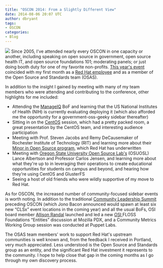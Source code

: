 ```yaml
---
title: "OSCON 2014: From a Slightly Different View"
date: 2014-08-06 20:07 UTC
author: dbryant
tags:
- OSCON
categories:
- Blog
---
```


![](blog/osconbooth.png)
Since 2005, I've attended nearly every OSCON in one capacity or another, including speaking on open source in government, open source health IT, and open source foundations 101; moderating panels; or just doing booth duty for one of my favorite non-profits. [This year's event](http://www.oscon.com/oscon2014) coincided with my first month as a [Red Hat employee](http://community.redhat.com/blog/2014/07/welcoming-deb-bryant-senior-director-osas/) and as a member of the Open Source and Standards team (OSAS).

In addition to the insight I gained by meeting with many of my team members who were attending and contributing to the conference, other highlights for me included:

* Attending the [ManageIQ](http://manageiq.org/) BoF and learning that the US National Institutes of Health (NIH) is currently evaluating deploying it (which also afforded me the opportunity for a government-oss-geeky sidebar thereafter)
* Sitting in on the [CentOS](http://www.centos.org/) session, which had a pretty packed room, a great presentation by the CentOS team, and interesting audience participation
* Meeting with Prof. Steven Jacobs and Remy DeCausemaker of Rochester Institute of Technology (RIT) and learning more about their [Minor in Open Source program](http://community.redhat.com/blog/2014/03/how-the-first-minor-in-foss-grew-from-an-idea-into-foss-magic/), which Red Hat has underwritten
* Meeting with [Oregon State University Open Source Lab's](https://osuosl.org/) (OSUOSL) Lance Albertson and Professor Carlos Jensen, and learning more about what they're up to in leveraging their operations to create educational opportunities for students on campus and beyond, and hearing how they're using CentOS and GlusterFS
* Seeing a host of old friends who were wildly supportive of my move to Red Hat.

As for OSCON, the increased number of community-focused sidebar events is worth noting. In addition to the traditional [Community Leadership Summit](http://www.communityleadershipsummit.com/) preceding OSCON (which Jono Bacon  announced would spawn at least six new “CLSx” event locations in the coming year) and all the usual BoFs, OSI board member [Allison Randal](http://allisonrandal.com/about/) launched and led a new  [OSI ](http://opensource.org) FLOSS Foundations “Entities” discussion at Mozilla PDX, and a Community Metrics Working Group session was conducted at Puppet Labs.

The OSAS team members' work to support Red Hat's upstream communities is well known and, from the feedback I received in Portland, very much appreciated. Less understood is the Open Source and Standards group as an entity, and the significant Red Hat investment it represents to the community. I hope to help close that gap in the coming months as I go through my own discovery process.
